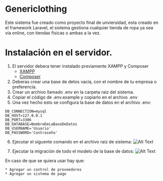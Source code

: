 # Genericlothing 
Este sistema fue creado como proyecto final de unviersidad, esta creado en el framework Laravel, el sistema gestiona cualquier tienda de ropa ya sea vía online, con tiendas fisicas o ambas a la vez.

# Instalación en el servidor.

1. El servidor debera tener instalado previamente XAMPP y Composer
    * [XAMPP](https://www.apachefriends.org/es/index.html)
    * [Composer](https://getcomposer.org/)
2. Deberas crear una base de detos vacía, con el nombre de tu empresa o preferencía.
3. Crear un archivo llamado .env en la carpeta raiz del sistema.
4. Copiar el código de .env.example y copiarlo en el archivo .env 
5. Una vez hecho esto se configura la base de datos en el archivo .env:

```
DB_CONNECTION=mysql
DB_HOST=127.0.0.1
DB_PORT=3306
DB_DATABASE=NombreDeLaBaseDeDatos
DB_USERNAME='Usuario'
DB_PASSWORD='Contraseña'
```
6. Ejecutar el siguente comando en el archivo raiz de sistema:
![Alt Text](http://oi66.tinypic.com/inwg1w.jpg)

7. Ejecutar la migración de todo el modelo de la base de datos:
![Alt Text](http://oi68.tinypic.com/2rmkxo7.jpg)

En caso de que se quiera usar hay que:

    * Agregar un control de proveedores
    * Agregar un sistema de pago
